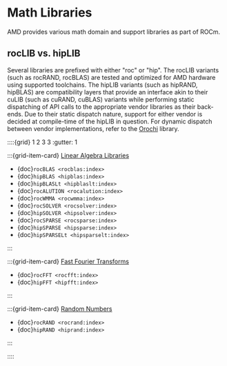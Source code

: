 # Math Libraries

AMD provides various math domain and support libraries as part of ROCm.

## rocLIB vs. hipLIB

Several libraries are prefixed with either "roc" or "hip".
The rocLIB variants (such as rocRAND, rocBLAS) are tested and optimized for AMD hardware using supported toolchains.
The hipLIB variants (such as hipRAND, hipBLAS) are compatibility layers that provide an interface akin to their
cuLIB (such as cuRAND, cuBLAS) variants while performing static dispatching of API calls to the appropriate
vendor libraries as their back-ends. Due to their static dispatch nature, support for either vendor is decided
at compile-time of the hipLIB in question. For dynamic dispatch between vendor implementations, refer to the
[Orochi](https://github.com/GPUOpen-LibrariesAndSDKs/Orochi) library.

::::{grid} 1 2 3 3
:gutter: 1

:::{grid-item-card} [Linear Algebra Libraries](linear_algebra)

- {doc}`rocBLAS <rocblas:index>`
- {doc}`hipBLAS <hipblas:index>`
- {doc}`hipBLASLt <hipblaslt:index>`
- {doc}`rocALUTION <rocalution:index>`
- {doc}`rocWMMA <rocwmma:index>`
- {doc}`rocSOLVER <rocsolver:index>`
- {doc}`hipSOLVER <hipsolver:index>`
- {doc}`rocSPARSE <rocsparse:index>`
- {doc}`hipSPARSE <hipsparse:index>`
- {doc}`hipSPARSELt <hipsparselt:index>`

:::

:::{grid-item-card} [Fast Fourier Transforms](fft)

- {doc}`rocFFT <rocfft:index>`
- {doc}`hipFFT <hipfft:index>`

:::

:::{grid-item-card} [Random Numbers](rand)

- {doc}`rocRAND <rocrand:index>`
- {doc}`hipRAND <hiprand:index>`

:::

::::
